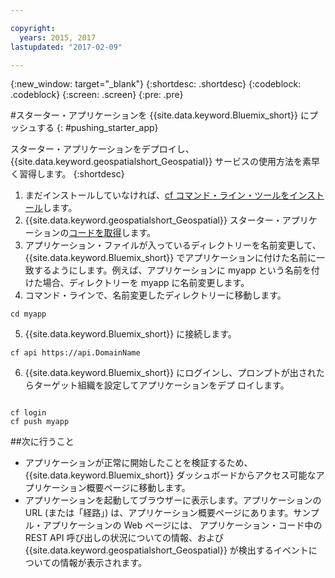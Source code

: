 ```yaml
---

copyright:
  years: 2015, 2017
lastupdated: "2017-02-09"

---
```


<!-- Attribute definitions --> 
{:new_window: target="_blank"}
{:shortdesc: .shortdesc}
{:codeblock: .codeblock}
{:screen: .screen}
{:pre: .pre}

#スターター・アプリケーションを {{site.data.keyword.Bluemix_short}} にプッシュする
{: #pushing_starter_app}


 
スターター・アプリケーションをデプロイし、{{site.data.keyword.geospatialshort_Geospatial}} サービスの使用方法を素早く習得します。
{:shortdesc}

1. まだインストールしていなければ、[cf コマンド・ライン・ツールをインストール](docs/starters/install_cli.html)します。
2. {{site.data.keyword.geospatialshort_Geospatial}} スターター・アプリケーションの[コードを取得](https://hub.jazz.net/project/streamscloud/geo-starter/overview)します。 
3. アプリケーション・ファイルが入っているディレクトリーを名前変更して、{{site.data.keyword.Bluemix_short}} でアプリケーションに付けた名前に一致するようにします。例えば、アプリケーションに myapp という名前を付けた場合、ディレクトリーを myapp に名前変更します。
4. コマンド・ラインで、名前変更したディレクトリーに移動します。
<pre><code>cd myapp</code></pre>
5. {{site.data.keyword.Bluemix_short}} に接続します。
<pre><code>cf api https://api.DomainName</code></pre>
6. {{site.data.keyword.Bluemix_short}} にログインし、プロンプトが出されたらターゲット組織を設定してアプリケーションをデプ
ロイします。
<pre><code>
cf login
cf push myapp
</code></pre>

##次に行うこと

* アプリケーションが正常に開始したことを検証するため、{{site.data.keyword.Bluemix_short}} ダッシュボードからアクセス可能なアプリケーション概要ページに移動します。
* アプリケーションを起動してブラウザーに表示します。アプリケーションの URL (または「経路」) は、アプリケーション概要ページにあります。サンプル・アプリケーションの Web ページには、
アプリケーション・コード中の REST API 呼び出しの状況についての情報、および {{site.data.keyword.geospatialshort_Geospatial}} が検出するイベントについての情報が表示されます。
